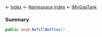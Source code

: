 ← [Index](Api-Index) ← [Namespace Index](Namespace-Index) ← [IMyGasTank](Sandbox.ModAPI.Ingame.IMyGasTank)

### Summary

```csharp
public void RefillBottles()
```

